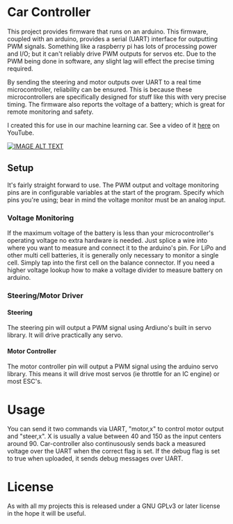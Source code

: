 # Car Controller
This project provides firmware that runs on an arduino.  This firmware, coupled with an arduino, provides a serial (UART) interface for outputting PWM signals.  Something like a raspberry pi has lots of processing power and I/O; but it can't reliably drive PWM outputs for servos etc.  Due to the PWM being done in software, any slight lag will effect the precise timing required.

By sending the steering and motor outputs over UART to a real time microcontroller, reliability can be ensured.  This is because these microcontrollers are specifically designed for stuff like this with very precise timing.  The firmware also reports the voltage of a battery; which is great for remote monitoring and safety.

I created this for use in our machine learning car.  See a video of it [here](https://youtu.be/tFwCyHdAWf0) on YouTube.


[![IMAGE ALT TEXT](http://img.youtube.com/vi/tFwCyHdAWf0/0.jpg)](https://youtu.be/tFwCyHdAWf0 "Machine Learning Car")

## Setup
It's fairly straight forward to use.  The PWM output and voltage monitoring pins are in configurable variables at the start of the program.  Specify which pins you're using; bear in mind the voltage monitor must be an analog input.

### Voltage Monitoring
If the maximum voltage of the battery is less than your microcontroller's operating voltage no extra hardware is needed.  Just splice a wire into where you want to measure and connect it to the arduino's pin.  For LiPo and other multi cell batteries, it is generally only necessary to monitor a single cell.  Simply tap into the first cell on the balance connector.  If you need a higher voltage lookup how to make a voltage divider to measure battery on arduino.

### Steering/Motor Driver
#### Steering
The steering pin will output a PWM signal using Ardiuno's built in servo library.  It will drive practically any servo.

#### Motor Controller
The motor controller pin will output a PWM signal using the arduino servo library.  This means it will drive most servos (ie throttle for an IC engine) or most ESC's.

# Usage
You can send it two commands via UART, "motor,x" to control motor output and "steer,x".  X is usually a value between 40 and 150 as the input centers around 90.  Car-controller also continusously sends back a measured voltage over the UART when the correct flag is set.  If the debug flag is set to true when uploaded, it sends debug messages over UART.

# License
As with all my projects this is released under a GNU GPLv3 or later license in the hope it will be useful.
